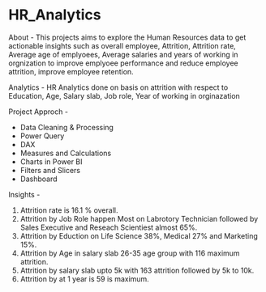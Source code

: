 # HR_Analytics

About - This projects aims to explore the Human Resources data to get actionable insights such as overall employee, Attrition, Attrition rate, Average age of emplyoees,
Average salaries and years of working in orgnization to improve emplyoee performance and reduce employee attrition, improve employee retention.

Analytics - 
HR Analytics done on basis on attrition with respect to Education, Age, Salary slab, Job role, Year of working in orginazation

Project Approch -
- Data Cleaning & Processing
- Power Query
- DAX
- Measures and Calculations
- Charts in Power BI
- Filters and Slicers
- Dashboard

Insights - 
1. Attrition rate is 16.1 % overall.
2. Attrition by Job Role happen Most on Labrotory Technician followed by Sales Executive and Reseach Scientiest almost 65%.
3. Attrition by Eduction on Life Science 38%, Medical 27% and Marketing 15%.
4. Attrition by Age in salary slab 26-35 age group with 116 maximum attrition.
5. Attrition by salary slab upto 5k with 163 attrition followed by 5k to 10k.
6. Attrition by at 1 year is 59 is maximum.
